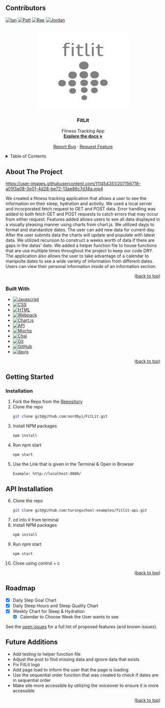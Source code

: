 <a name="readme-top"></a>

## Contributors

[![Ian][ian-badge]][ian-url] [![Patt][patt-badge]][patt-url] [![Rae][rae-badge]][rae-url] [![Jordan][jordan-badge]][jordan-url]

<br />
<div align="center">
  <a href="https://github.com/github_username/repo_name">
    <img src="src/images/fitlit_logo_gray.png" alt="Logo" width="300" height="250">
  </a>

<h3 align="center">FitLit</h3>

  <p align="center">
    Fitness Tracking App
    <br />
    <a href="https://github.com/nordbyi/FitLit"><strong>Explore the docs »</strong></a>
    <br />
    <br />
    <a href="https://github.com/nordbyi/FitLit/issues">Report Bug</a>
    ·
    <a href="https://github.com/nordbyi/FitLit/issues">Request Feature</a>
  </p>
</div>

<details>
  <summary>Table of Contents</summary>
  <ol>
    <li>
      <a href="#about-the-project">About The Project</a>
      <ul>
        <li><a href="#built-with">Built With</a></li>
      </ul>
    </li>
    <li>
      <a href="#getting-started">Getting Started</a>
      <ul>
        <li><a href="#installation">Installation</a></li>
      </ul>
    </li>
    <li><a href="#roadmap">Roadmap</a></li>
  </ol>
</details>

## About The Project



https://user-images.githubusercontent.com/111454351/207156718-a01f3a08-3e01-4d28-be72-13ae86c7d38a.mp4



  We created a fitness tracking application that allows a user to see the information on their sleep, hydration and activity. We used a local server and incorporated fetch request to GET and POST data. Error handling was added to both fetch GET and POST requests to catch errors that may occur from either request. Features added allows users to see all data displayed in a visually pleasing manner using charts from chart.js. We utilized dayjs to format and standardize dates. The user can add new data for current day. After the user submits data the charts will update and populate with latest data. We utilized recursion to construct a weeks worth of data if there are gaps in the datas' date. We added a helper function file to house functions that are use mulitiple times throughout the project to keep our code DRY. The application also allows the user to take advantage of a calendar to manipulte dates to see a wide variety of information from different dates. Users can view their personal information inside of an information section. 



<p align="right">(<a href="#readme-top">back to top</a>)</p>

### Built With

- [![Javascript][javascript.js]][javascript-url]
- [![CSS][css]][css-url]
- [![HTML][html]][html-url]
- [![Webpack][webpack]][webpack-url]
- [![Chart.js][chart.js]][chart.js-url]
- [![API][api]][api-url]
- [![Mocha][mocha]][mocha-url]
- [![Chai][chai]][chai-url]
- [![Git][git]][git-url]
- [![GitHub][github]][github-url]
- [![dayjs][dayjs]][dayjs-url]

<p align="right">(<a href="#readme-top">back to top</a>)</p>

## Getting Started

### Installation

1. Fork the Repo from the [Repository](https://github.com/turingschool-examples/fitlit-starter-kit)
2. Clone the repo
   ```sh
   git clone git@github.com:nordbyi/FitLit.git
   ```
3. Install NPM packages
   ```sh
   npm install
   ```
4. Run npm start
   ```sh
   npm start
   ```
5. Use the Link that is given in the Terminal & Open in Browser
   ```sh
   Example: http://localhost:8080/
   ```
   
## API Installation

6. Clone the repo
      ```sh
   git clone git@github.com:turingschool-examples/fitlit-api.git
   ```
7. cd into it from terminal
8. Install NPM packages
   ```sh
   npm install
   ```
9. Run npm start
   ```sh
   npm start
   ```
10. Close using control + c

<p align="right">(<a href="#readme-top">back to top</a>)</p>

<!-- ROADMAP -->

## Roadmap

- [x] Daily Step Goal Chart
- [x] Daily Sleep Hours and Sleep Quality Chart
- [x] Weekly Chart for Sleep & Hydration
  - [x] Calendar to Choose Week the User wants to see

See the [open issues](https://github.com/nordbyi/FitLit/issues) for a full list of proposed features (and known issues).

## Future Additions

- Add testing to helper function file
- Adjust the post to find missing data and ignore data that exists
- Fix FitLit logo
- Add page load to inform the user that the page is loading
- Use the sequential order function that was created to check if dates are in sequential order
- Make site more accessible by utilizing the voiceover to ensure it is more accessible

<p align="right">(<a href="#readme-top">back to top</a>)</p>

[ian-badge]: https://img.shields.io/badge/-Ian%20Nordby-orange
[ian-url]: https://github.com/nordbyi
[patt-badge]: https://img.shields.io/badge/-Patt%20Sookmark-brightgreen
[patt-url]: https://github.com/pattpjy
[rae-badge]: https://img.shields.io/badge/-Rae%20Gebhart-blue
[rae-url]: https://github.com/rae-107
[jordan-badge]: https://img.shields.io/badge/-Jordan%20Smith-lightgrey
[jordan-url]: https://github.com/jaysmith2022
[mocha]: https://img.shields.io/badge/Mocha-FF2D20?style=for-the-badge&logo=mocha&logoColor=white
[mocha-url]: https://mochajs.org/
[chai]: https://img.shields.io/badge/Chai-20232A?style=for-the-badge&logo=chai&logoColor=61DAFB
[chai-url]: https://www.chaijs.com/
[webpack]: https://img.shields.io/badge/Webpack-563D7C?style=for-the-badge&logo=webpack&logoColor=white
[webpack-url]: https://webpack.js.org/
[dayjs]: https://img.shields.io/badge/-dayjs-fb6052?style=for-the-badge
[dayjs-url]: https://www.npmjs.com/package/dayjs
[chart.js]: https://img.shields.io/badge/Chart.js-35495E?style=for-the-badge&logo=chartdotjs&logoColor=4FC08D
[chart.js-url]: https://www.chartjs.org/
[css]: https://img.shields.io/badge/CSS-000000?style=for-the-badge&logo=css&logoColor=white
[css-url]: https://www.w3.org/Style/CSS/Overview.en.html
[html]: https://img.shields.io/badge/HTML-4A4A55?style=for-the-badge&logo=HTML&logoColor=FF3E00
[html-url]: https://www.w3schools.com/howto/howto_make_a_website.asp
[javascript.js]: https://img.shields.io/badge/JavaScript-0769AD?style=for-the-badge&logo=javascript&logoColor=white
[javascript-url]: https://www.javascript.com/
[api]: https://img.shields.io/badge/API-15EA75?style=for-the-badge&logo=HTML&logoColor=FF3E00
[api-url]: https://www.w3schools.com/js/js_api_intro.asp
[github]: https://img.shields.io/badge/GitHub-22043C?style=for-the-badge&logo=github&logoColor=FF3E00
[github-url]: https://github.com/
[git]: https://img.shields.io/badge/Git-2E0305?style=for-the-badge&logo=git&logoColor=FF3E00
[git-url]: https://git-scm.com/
